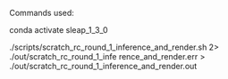 Commands used:

conda activate sleap_1_3_0

./scripts/scratch_rc_round_1_inference_and_render.sh 2> ./out/scratch_rc_round_1_infe
rence_and_render.err > ./out/scratch_rc_round_1_inference_and_render.out 